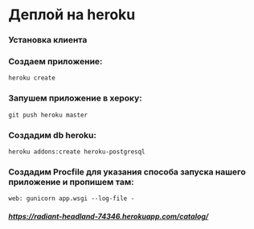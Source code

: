 # Деплой на heroku
### Установка клиента
### Создаем приложение:
``` heroku create ```
### Запушем приложение в хероку:
```git push heroku master```
### Создадим db heroku:
```heroku addons:create heroku-postgresql```
### Создадим Procfile для указания способа запуска нашего приложение и пропишем там: 
```web: gunicorn app.wsgi --log-file -```


##### https://radiant-headland-74346.herokuapp.com/catalog/

